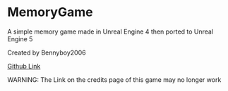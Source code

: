 # MemoryGame
A simple memory game made in Unreal Engine 4 then ported to Unreal Engine 5

Created by Bennyboy2006

[Github Link](https://github.com/Bennyboy2006)

WARNING: The Link on the credits page of this game may no longer work
